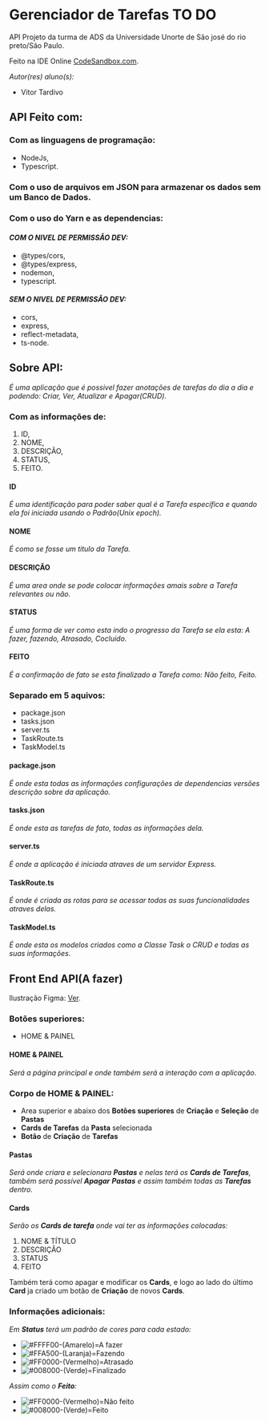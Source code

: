 # **Gerenciador de Tarefas TO DO**
API Projeto da turma de ADS da Universidade Unorte de São josé do rio preto/São Paulo. 

Feito na IDE Online [CodeSandbox.com](https://codesandbox.io/). 

*Autor(res) aluno(s):*
- Vitor Tardivo

## **API Feito com:**
### Com as linguagens de programação: 
- NodeJs, 
- Typescript.
    
### Com o uso de arquivos em JSON para armazenar os dados sem um Banco de Dados.

### Com o uso do Yarn e as dependencias: 
#### *COM O NIVEL DE PERMISSÂO DEV:*
- @types/cors,
- @types/express,
- nodemon,
- typescript.
#### *SEM O NIVEL DE PERMISSÂO DEV:*
- cors,
- express,
- reflect-metadata,
- ts-node.

## **Sobre API:**
*É uma aplicação que é possivel fazer anotações de tarefas do dia a dia e podendo: Criar, Ver, Atualizar e Apagar(CRUD).*

### Com as informações de:
1. ID,
2. NOME,
3. DESCRIÇÂO,
4. STATUS,
5. FEITO.
#### ID 
*É uma identificação para poder saber qual é a Tarefa especifica e quando ela foi iniciada usando o Padrão(Unix epoch).*

#### NOME 
*É como se fosse um titulo da Tarefa.*

#### DESCRIÇÂO 
*É uma area onde se pode colocar informações amais sobre a Tarefa relevantes ou não.*

#### STATUS 
*É uma forma de ver como esta indo o progresso da Tarefa se ela esta: A fazer, fazendo, Atrasado, Cocluido.*

#### FEITO 
*É a confirmação de fato se esta finalizado a Tarefa como: Não feito, Feito.*

### Separado em 5 aquivos:
- package.json
- tasks.json
- server.ts
- TaskRoute.ts
- TaskModel.ts
#### package.json
*É onde esta todas as informações configurações de dependencias versões descrição sobre da aplicação.*

#### tasks.json
*É onde esta as tarefas de fato, todas as informações dela.*

#### server.ts
*É onde a aplicação é iniciada atraves de um servidor Express.*

#### TaskRoute.ts
*É onde é criada as rotas para se acessar todas as suas funcionalidades atraves delas.*

#### TaskModel.ts
*É onde esta os modelos criados como a Classe Task o CRUD e todas as suas informações.*

## **Front End API**(A fazer) 
Ilustração Figma: [Ver](https://www.figma.com/file/v6hf8eKAEkU4wM5Nnd6tfx/Front-End-Gerenciado-de-Tarefas-TO-DO?type=design&node-id=0%3A1&mode=design&t=nCa4LNRRBERa8XNx-1). 

### Botões superiores: 
- HOME & PAINEL
#### HOME & PAINEL 
*Será a página principal e onde também será a interação com a aplicação.* 

### Corpo de HOME & PAINEL: 
- Area superior e abaixo dos **Botões superiores** de **Criação** e **Seleção** de **Pastas** 
- **Cards de Tarefas** da **Pasta** selecionada 
- **Botão** de **Criação** de **Tarefas** 
#### Pastas 
*Será onde criara e selecionara **Pastas** e nelas terá os **Cards de Tarefas**, também será possível **Apagar** **Pastas** e assim também todas as **Tarefas** dentro.*

#### Cards 
*Serão os **Cards de tarefa** onde vai ter as informações colocadas:*  
1. NOME & TÍTULO 
2. DESCRIÇÂO 
3. STATUS 
4. FEITO 

Também terá como apagar e modificar os **Cards**, e logo ao lado do último **Card** ja criado um botão de **Criação** de novos **Cards**. 

### Informações adicionais: 
*Em **Status** terá um padrão de cores para cada estado:*
- ![#FFFF00](https://via.placeholder.com/15/FFFF00/000000?text=+)-(Amarelo)=A fazer
- ![#FFA500](https://via.placeholder.com/15/FFA500/000000?text=+)-(Laranja)=Fazendo
- ![#FF0000](https://via.placeholder.com/15/FF0000/000000?text=+)-(Vermelho)=Atrasado
- ![#008000](https://via.placeholder.com/15/008000/000000?text=+)-(Verde)=Finalizado

*Assim como o **Feito**:* 
- ![#FF0000](https://via.placeholder.com/15/FF0000/000000?text=+)-(Vermelho)=Não feito
- ![#008000](https://via.placeholder.com/15/008000/000000?text=+)-(Verde)=Feito 
